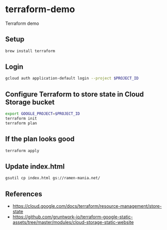 # terraform-demo
Terraform demo

## Setup
```zsh
brew install terraform
```

## Login
```zsh
gcloud auth application-default login --project $PROJECT_ID
```

## Configure Terraform to store state in Cloud Storage bucket
```zsh
export GOOGLE_PROJECT=$PROJECT_ID
terraform init
terraform plan
```

## If the plan looks good
```zsh
terraform apply
```

## Update index.html
```zsh
gsutil cp index.html gs://ramen-mania.net/
```

## References
- https://cloud.google.com/docs/terraform/resource-management/store-state
- https://github.com/gruntwork-io/terraform-google-static-assets/tree/master/modules/cloud-storage-static-website